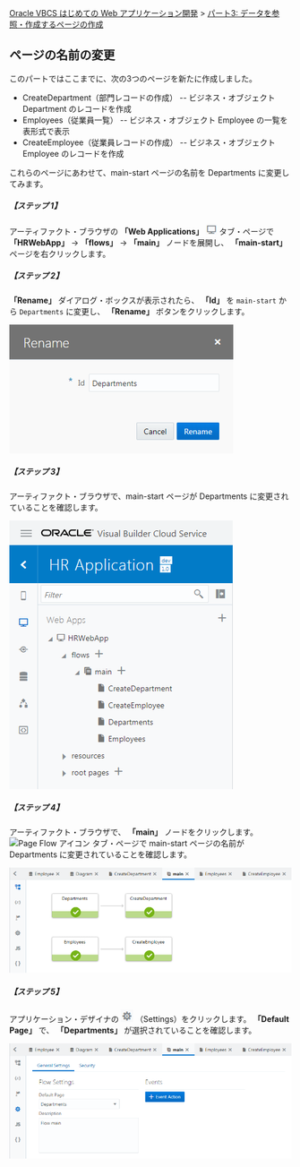 [Oracle VBCS はじめての Web アプリケーション開発](../../README.md) >
[パート3: データを参照・作成するページの作成](README.md)

## ページの名前の変更

このパートではここまでに、次の3つのページを新たに作成しました。

* CreateDepartment（部門レコードの作成） -- ビジネス・オブジェクト Department のレコードを作成
* Employees（従業員一覧） -- ビジネス・オブジェクト Employee の一覧を表形式で表示
* CreateEmployee（従業員レコードの作成） -- ビジネス・オブジェクト Employee のレコードを作成

これらのページにあわせて、main-start ページの名前を Departments に変更してみます。

##### 【ステップ 1】

アーティファクト・ブラウザの **「Web Applications」**
<img src="../icons/vbcsca_webapp_icon.png" alt="Web Applications アイコン">
タブ・ページで **「HRWebApp」** → **「flows」** → **「main」** ノードを展開し、 **「main-start」** ページを右クリックします。

##### 【ステップ 2】

**「Rename」** ダイアログ・ボックスが表示されたら、 **「Id」** を `main-start` から `Departments` に変更し、 **「Rename」** ボタンをクリックします。

![「Rename」ダイアログ・ボックス](images/rename.png)

##### 【ステップ 3】

アーティファクト・ブラウザで、main-start ページが Departments に変更されていることを確認します。

![main-start ページの名前を変更した後のアーティファクト・ブラウザ](images/artifact_browser_rename.png)

##### 【ステップ 4】

アーティファクト・ブラウザで、 **「main」** ノードをクリックします。
<img src="../icons/vbcs_page_flow_icon.png" alt="Page Flow アイコン">
タブ・ページで main-start ページの名前が Departments に変更されていることを確認します。

![main ページ・フロー](images/main_page_flow_rename.png)

##### 【ステップ 5】

アプリケーション・デザイナの
<img src="../icons/vbcs_settings_icon.png" alt="Settings アイコン">
（Settings）をクリックします。
**「Default Page」** で、 **「Departments」** が選択されていることを確認します。

![main ページ・フローの「Settings」ページ](images/main_settings.png)
